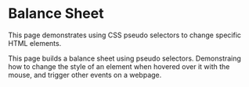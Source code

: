 # Balance Sheet

This page demonstrates using CSS pseudo selectors to change specific HTML elements.

This page builds a balance sheet using pseudo selectors. Demonstraing how to change the style of an element when hovered over it with the mouse, and trigger other events on a webpage.